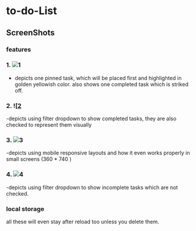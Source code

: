 # to-do-List
## ScreenShots
### features
### 1. ![1](screenshot1.png) 
- depicts one pinned task, which will be placed first and highlighted in golden yellowish color. also shows one completed task which is striked off.
### 2. ![[2](screenshot2.png)
-depicts using filter dropdown to show completed tasks, they are also checked to represent them visually
### 3. ![3](screenshot3.png)
-depicts using mobile responsive layouts and how it even works properly in small screens (360 * 740 )
### 4. ![4](screenshot4.png)
-depicts using filter dropdown to show incomplete tasks which are not checked.
### local storage
all these will even stay after reload too unless you delete them.

